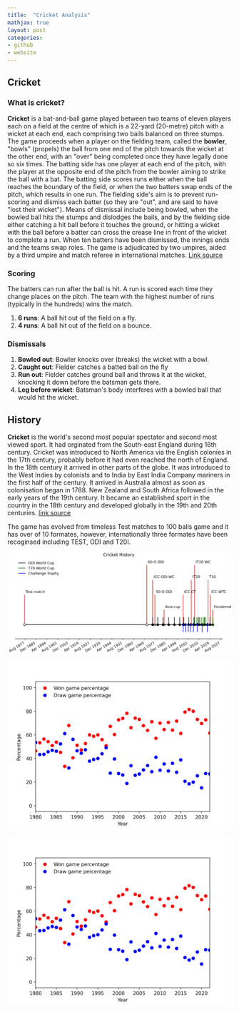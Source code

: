 ```yaml
---
title:  "Cricket Analysis"
mathjax: true
layout: post
categories:
- github
- website
---
```


## **Cricket**

### **What is cricket?**

**Cricket** is a bat-and-ball game played between two teams of eleven players each on a field at the centre of which is a 22-yard (20-metre) pitch with a wicket at each end, each comprising two bails balanced on three stumps. The game proceeds when a player on the fielding team, called the **bowler**, "bowls" (propels) the ball from one end of the pitch towards the wicket at the other end, with an "over" being completed once they have legally done so six times. The batting side has one player at each end of the pitch, with the player at the opposite end of the pitch from the bowler aiming to strike the ball with a bat. The batting side scores runs either when the ball reaches the boundary of the field, or when the two batters swap ends of the pitch, which results in one run. The fielding side's aim is to prevent run-scoring and dismiss each batter (so they are "out", and are said to have "lost their wicket"). Means of dismissal include being bowled, when the bowled ball hits the stumps and dislodges the bails, and by the fielding side either catching a hit ball before it touches the ground, or hitting a wicket with the ball before a batter can cross the crease line in front of the wicket to complete a run. When ten batters have been dismissed, the innings ends and the teams swap roles. The game is adjudicated by two umpires, aided by a third umpire and match referee in international matches. [Link source](https://en.wikipedia.org/wiki/Cricket)

### **Scoring**
The batters can run after the ball is hit. A run is scored each time they change places on the pitch. The team with the highest number of runs (typically in the hundreds) wins the match.
1. **6 runs**: A ball hit out of the field on a fly.
2. **4 runs**: A ball hit out of the field on a bounce.

### **Dismissals**
1. **Bowled out**: Bowler knocks over (breaks) the wicket with a bowl.
2. **Caught out**: Fielder catches a batted ball on the fly
3. **Run out**: Fielder catches ground ball and throws it at the wicket, knocking it down before the batsman gets there.
4. **Leg before wicket**: Batsman's body interferes with a bowled ball that would hit the wicket.

## **History**
**Cricket** is the world's second most popular spectator and second most viewed sport. It had orginated from the South-east England during 16th century. Cricket was introduced to North America via the English colonies in the 17th century, probably before it had even reached the north of England. In the 18th century it arrived in other parts of the globe. It was introduced to the West Indies by colonists and to India by East India Company mariners in the first half of the century. It arrived in Australia almost as soon as colonisation began in 1788. New Zealand and South Africa followed in the early years of the 19th century. It became an established sport in the country in the 18th century and developed globally in the 19th and 20th centuries. [link source](https://en.wikipedia.org/wiki/History_of_cricket)

The game has evolved from timeless Test matches to 100 balls game and it has over of 10 formates, however, internationally three formates have been recoginsed including TEST, ODI and T20I.

![Cricket_History](History.png "Image 1")



![No of Games](Image/Percentage.png "Image 2")

![Win percentage](Image/Percentage.png "Image 3")
